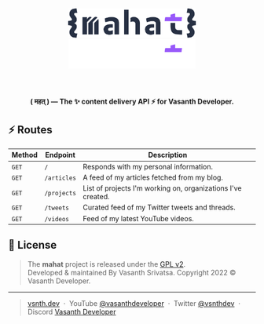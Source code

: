 <h5 align="center">
    <a href="https://api.vsnth.dev#gh-light-mode-only" target="_blank" rel="noopener">
        <img src="https://raw.githubusercontent.com/vsnthdev/mahat/designs/renders/logo_dark.svg" alt="mahat" height="60">
    </a>
    <a href="https://api.vsnth.dev#gh-dark-mode-only" target="_blank" rel="noopener">
        <img src="https://raw.githubusercontent.com/vsnthdev/mahat/designs/renders/logo_light.svg" alt="mahat" height="60">
    </a>
</h5>

<br>

<p align="center"><strong>( महत् ) — The ✨ content delivery API ⚡️ for Vasanth Developer.</strong></p>

## ⚡️ Routes
| Method | Endpoint | Description |
|-|-|-|
| `GET` | `/` | Responds with my personal information. |
| `GET` | `/articles` | A feed of my articles fetched from my blog. |
| `GET` | `/projects` | List of projects I'm working on, organizations I've created. |
| `GET` | `/tweets` | Curated feed of my Twitter tweets and threads. |
| `GET` | `/videos` | Feed of my latest YouTube videos. |


## 📰 License
> The **mahat** project is released under the [GPL v2](LICENSE.md). <br> Developed &amp; maintained By Vasanth Srivatsa. Copyright 2022 © Vasanth Developer.
<hr>

> <a href="https://vsnth.dev" target="_blank" rel="noopener">vsnth.dev</a> &nbsp;&middot;&nbsp;
> YouTube <a href="https://vas.cx/videos" target="_blank" rel="noopener">@vasanthdeveloper</a> &nbsp;&middot;&nbsp;
> Twitter <a href="https://vas.cx/twitter" target="_blank" rel="noopener">@vsnthdev</a> &nbsp;&middot;&nbsp;
> Discord <a href="https://vas.cx/discord" target="_blank" rel="noopener">Vasanth Developer</a>
